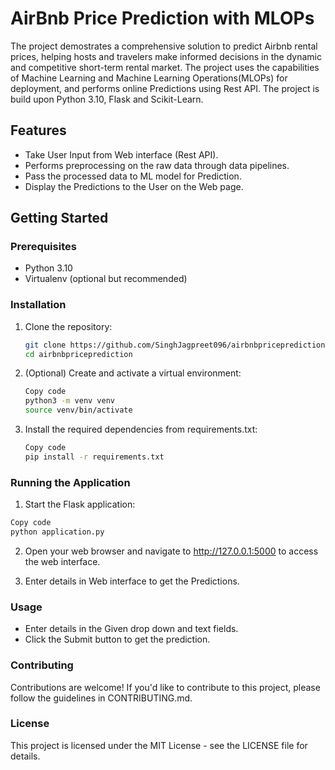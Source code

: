 # AirBnb Price Prediction with MLOPs

The project demostrates a comprehensive solution to predict Airbnb rental prices, helping hosts and travelers make informed decisions in the dynamic and competitive short-term rental market. The project uses the capabilities of Machine Learning and Machine Learning Operations(MLOPs) for deployment, and performs online Predictions using Rest API. The project is build upon Python 3.10, Flask and Scikit-Learn.

## Features

- Take User Input from Web interface (Rest API).
- Performs preprocessing on the raw data through data pipelines.
- Pass the processed data to ML model for Prediction.
- Display the Predictions to the User on the Web page.

## Getting Started

### Prerequisites

- Python 3.10 
- Virtualenv (optional but recommended)

### Installation

1. Clone the repository:

   ```bash
   git clone https://github.com/SinghJagpreet096/airbnbpriceprediction
   cd airbnbpriceprediction
   ```

2. (Optional) Create and activate a virtual environment:

    ```bash
    Copy code
    python3 -m venv venv
    source venv/bin/activate
    ```

3. Install the required dependencies from requirements.txt:

    ```bash
    Copy code
    pip install -r requirements.txt
    ```

### Running the Application

1. Start the Flask application:

```bash
Copy code
python application.py
```

2. Open your web browser and navigate to http://127.0.0.1:5000 to access the web interface.

3. Enter details in Web interface to get the Predictions.

### Usage
- Enter details in the Given drop down and text fields.
- Click the Submit button to get the prediction.

### Contributing
Contributions are welcome! If you'd like to contribute to this project, please follow the guidelines in CONTRIBUTING.md.

### License
This project is licensed under the MIT License - see the LICENSE file for details.




